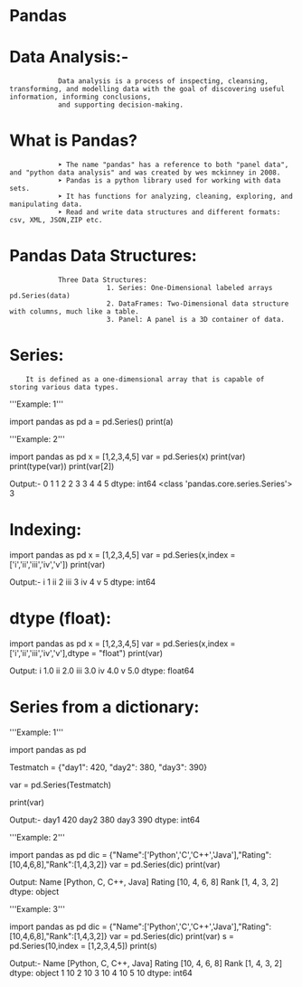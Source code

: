 # Pandas

# Data Analysis:-
                Data analysis is a process of inspecting, cleansing, transforming, and modelling data with the goal of discovering useful information, informing conclusions, 
                and supporting decision-making.

# What is Pandas?
                ➤ The name "pandas" has a reference to both "panel data", and "python data analysis" and was created by wes mckinney in 2008.
                ➤ Pandas is a python library used for working with data sets.
                ➤ It has functions for analyzing, cleaning, exploring, and manipulating data.
                ➤ Read and write data structures and different formats: csv, XML, JSON,ZIP etc.

# Pandas Data Structures:
                Three Data Structures:
                            1. Series: One-Dimensional labeled arrays pd.Series(data)
                            2. DataFrames: Two-Dimensional data structure with columns, much like a table.
                            3. Panel: A panel is a 3D container of data.

# Series: 
        It is defined as a one-dimensional array that is capable of storing various data types.


'''Example: 1'''


import pandas as pd
a = pd.Series()
print(a)



'''Example: 2'''

import pandas as pd
x = [1,2,3,4,5]
var = pd.Series(x)
print(var)
print(type(var))
print(var[2])


Output:-
0    1
1    2
2    3
3    4
4    5
dtype: int64
<class 'pandas.core.series.Series'>
3


# Indexing:

import pandas as pd
x = [1,2,3,4,5]
var = pd.Series(x,index = ['i','ii','iii','iv','v'])
print(var)


Output:-
i      1
ii     2
iii    3
iv     4
v      5
dtype: int64



# dtype (float):

import pandas as pd
x = [1,2,3,4,5]
var = pd.Series(x,index = ['i','ii','iii','iv','v'],dtype = "float")
print(var)


Output:
i      1.0
ii     2.0
iii    3.0
iv     4.0
v      5.0
dtype: float64


# Series from a dictionary:

'''Example: 1'''

import pandas as pd

Testmatch = {"day1": 420, "day2": 380, "day3": 390}

var = pd.Series(Testmatch)

print(var)


Output:-
day1    420
day2    380
day3    390
dtype: int64


'''Example: 2'''


import pandas as pd
dic = {"Name":['Python','C','C++','Java'],"Rating":[10,4,6,8],"Rank":[1,4,3,2]}
var = pd.Series(dic)
print(var)


Output:
Name      [Python, C, C++, Java]
Rating             [10, 4, 6, 8]
Rank                [1, 4, 3, 2]
dtype: object


'''Example: 3'''

import pandas as pd
dic = {"Name":['Python','C','C++','Java'],"Rating":[10,4,6,8],"Rank":[1,4,3,2]}
var = pd.Series(dic)
print(var)
s = pd.Series(10,index = [1,2,3,4,5])
print(s)


Output:-
Name      [Python, C, C++, Java]
Rating             [10, 4, 6, 8]
Rank                [1, 4, 3, 2]
dtype: object
1    10
2    10
3    10
4    10
5    10
dtype: int64


